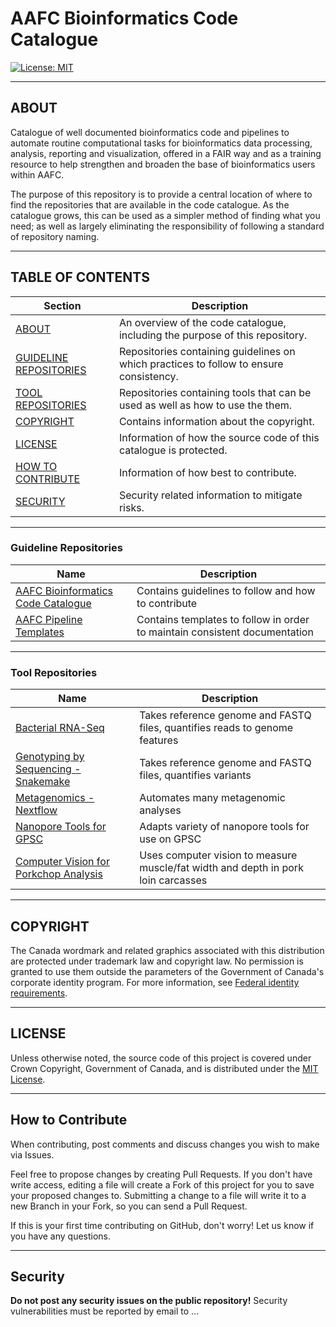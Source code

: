 # AAFC Bioinformatics Code Catalogue
[![License: MIT](https://img.shields.io/badge/License-MIT-yellow.svg)](https://opensource.org/licenses/MIT)

---

## ABOUT

Catalogue of well documented bioinformatics code and pipelines to automate routine computational tasks for bioinformatics data processing, analysis, reporting and visualization, offered in a FAIR way and as a training resource to help strengthen and broaden the base of bioinformatics users within AAFC.

The purpose of this repository is to provide a central location of where to find the repositories that are available in the code catalogue. As the catalogue grows, this can be used as a simpler method of finding what you need; as well as largely eliminating the responsibility of following a standard of repository naming.

---

## TABLE OF CONTENTS
| **Section**                | **Description**                         |
|----------------------------|-----------------------------------------|
| [ABOUT](#about)            | An overview of the code catalogue, including the purpose of this repository. |
| [GUIDELINE REPOSITORIES](#guideline-repositories) | Repositories containing guidelines on which practices to follow to ensure consistency. |
| [TOOL REPOSITORIES](#tool-repositories) | Repositories containing tools that can be used as well as how to use the them. |
| [COPYRIGHT](#copyright) | Contains information about the copyright. |
| [LICENSE](#license)        | Information of how the source code of this catalogue is protected. |
| [HOW TO CONTRIBUTE](#how-to-contribute) | Information of how best to contribute. |
| [SECURITY](#security) | Security related information to mitigate risks. |

---

### Guideline Repositories
| **Name** | **Description** |
| -------- | --------------- |
| [AAFC Bioinformatics Code Catalogue](https://github.com/AAFC-Bioinformatics/ABCC_RCBA_Guide) | Contains guidelines to follow and how to contribute |
| [AAFC Pipeline Templates](https://github.com/AAFC-Bioinformatics/ABCC_RCBA_Pipeline_Template) | Contains templates to follow in order to maintain consistent documentation |

---

### Tool Repositories
| **Name** | **Description** |
| -------- | --------------- |
| [Bacterial RNA-Seq](https://github.com/AAFC-Bioinformatics/bacterial_rnaseq) | Takes reference genome and FASTQ files, quantifies reads to genome features | 
| [Genotyping by Sequencing - Snakemake](https://github.com/AAFC-Bioinformatics/gbs_snakemake) | Takes reference genome and FASTQ files, quantifies variants |
| [Metagenomics - Nextflow](https://github.com/AAFC-Bioinformatics/metagenomic_nf) | Automates many metagenomic analyses |
| [Nanopore Tools for GPSC](https://github.com/AAFC-Bioinformatics/nanopore_tools) | Adapts variety of nanopore tools for use on GPSC |
| [Computer Vision for Porkchop Analysis](https://github.com/AAFC-Bioinformatics/porkvision) | Uses computer vision to measure muscle/fat width and depth in pork loin carcasses |

---

## COPYRIGHT

The Canada wordmark and related graphics associated with this distribution are protected under trademark law and copyright law. No permission is granted to use them outside the parameters of the Government of Canada's corporate identity program. For more information, see [Federal identity requirements](https://www.canada.ca/en/treasury-board-secretariat/topics/government-communications/federal-identity-requirements.html).

---

## LICENSE

Unless otherwise noted, the source code of this project is covered under Crown Copyright, Government of Canada, and is distributed under the [MIT License](https://github.com/AAFC-Bioinformatics/draft_AAFC_Repo_catalogue/blob/main/LICENSE).

---

## How to Contribute
When contributing, post comments and discuss changes you wish to make via Issues.

Feel free to propose changes by creating Pull Requests. If you don't have write access, editing a file will create a Fork of this project for you to save your proposed changes to. Submitting a change to a file will write it to a new Branch in your Fork, so you can send a Pull Request.

If this is your first time contributing on GitHub, don't worry! Let us know if you have any questions.

---

## Security

**Do not post any security issues on the public repository!** Security vulnerabilities must be reported by email to ...
